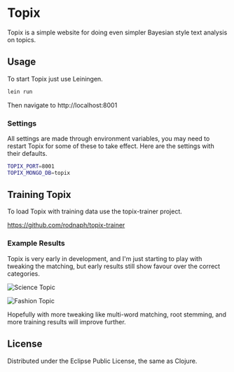 
# Topix

Topix is a simple website for doing even simpler Bayesian style text analysis on topics.

## Usage

To start Topix just use Leiningen.

```bash
lein run
```

Then navigate to http://localhost:8001

### Settings

All settings are made through environment variables, you may need to restart Topix for some
of these to take effect.  Here are the settings with their defaults.

```bash
TOPIX_PORT=8001
TOPIX_MONGO_DB=topix
```

## Training Topix

To load Topix with training data use the topix-trainer project.

https://github.com/rodnaph/topix-trainer

### Example Results

Topix is very early in development, and I'm just starting to play with tweaking the matching,
but early results still show favour over the correct categories.

![Science Topic](http://pu-gh.com/topix/science.png)

![Fashion Topic](http://pu-gh.com/topix/fashion.png)

Hopefully with more tweaking like multi-word matching, root stemming, and more training results
will improve further.

## License

Distributed under the Eclipse Public License, the same as Clojure.

